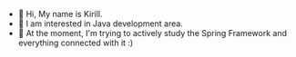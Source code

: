 - 👋 Hi, My name is Kirill.
- 👀 I am interested in Java development area.
- 🌱 At the moment, I'm trying to actively study the Spring Framework and everything connected with it :)

<!---
euchekavelo/euchekavelo is a ✨ special ✨ repository because its `README.md` (this file) appears on your GitHub profile.
You can click the Preview link to take a look at your changes.
--->
